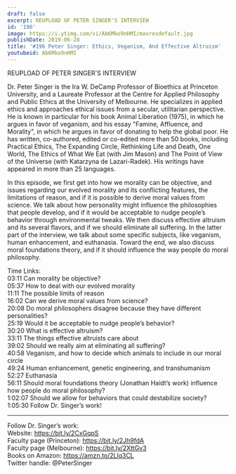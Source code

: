 ```yaml
---
draft: false
excerpt: REUPLOAD OF PETER SINGER'S INTERVIEW
id: '196'
image: https://i.ytimg.com/vi/Ab6Mko9nHMI/maxresdefault.jpg
publishDate: 2019-06-28
title: '#196 Peter Singer: Ethics, Veganism, And Effective Altruism'
youtubeid: Ab6Mko9nHMI
---
```

REUPLOAD OF PETER SINGER'S INTERVIEW


Dr. Peter Singer is the Ira W. DeCamp Professor of Bioethics at Princeton University, and a Laureate Professor at the Centre for Applied Philosophy and Public Ethics at the University of Melbourne. He specializes in applied ethics and approaches ethical issues from a secular, utilitarian perspective. He is known in particular for his book Animal Liberation (1975), in which he argues in favor of veganism, and his essay "Famine, Affluence, and Morality", in which he argues in favor of donating to help the global poor. He has written, co-authored, edited or co-edited more than 50 books, including Practical Ethics, The Expanding Circle, Rethinking Life and Death, One World, The Ethics of What We Eat (with Jim Mason) and The Point of View of the Universe (with Katarzyna de Lazari-Radek). His writings have appeared in more than 25 languages.

In this episode, we first get into how we morality can be objective, and issues regarding our evolved morality and its conflicting features, the limitations of reason, and if it is possible to derive moral values from science. We talk about how personality might influence the philosophies that people develop, and if it would be acceptable to nudge people’s behavior through environmental tweaks. We then discuss effective altruism and its several flavors, and if we should eliminate all suffering. In the latter part of the interview, we talk about some specific subjects, like veganism, human enhancement, and euthanasia. Toward the end, we also discuss moral foundations theory, and if it should influence the way people do moral philosophy.

Time Links:  
03:11  Can morality be objective?  
05:37  How to deal with our evolved morality  
11:11  The possible limits of reason                                
16:02  Can we derive moral values from science?  
20:08  Do moral philosophers disagree because they have different personalities?  
25:19  Would it be acceptable to nudge people’s behavior?  
30:20  What is effective altruism?  
33:11  The things effective altruists care about  
39:02  Should we really aim at eliminating all suffering?  
40:58  Veganism, and how to decide which animals to include in our moral circle  
49:24  Human enhancement, genetic engineering, and transhumanism  
52:27  Euthanasia  
56:11  Should moral foundations theory (Jonathan Haidt’s work) influence how people do moral philosophy?  
1:02:07  Should we allow for behaviors that could destabilize society?  
1:05:30  Follow Dr. Singer’s work!

---

Follow Dr. Singer’s work:  
Website: https://bit.ly/2CxGqpS  
Faculty page (Princeton): https://bit.ly/2Jh9fdA  
Faculty page (Melbourne): https://bit.ly/2XttGv3  
Books on Amazon: https://amzn.to/2Llq3CL  
Twitter handle: @PeterSinger
